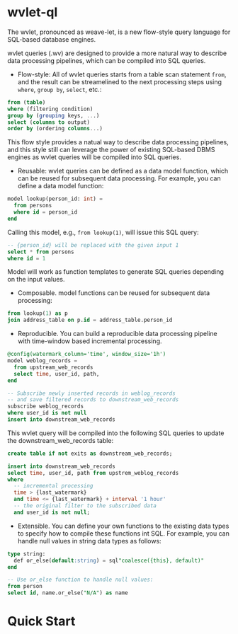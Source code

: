 # wvlet-ql

The wvlet, pronounced as weave-let, is a new flow-style query language for SQL-based database engines. 

wvlet queries (.wv) are designed to provide a more natural way to describe data processing pipelines, which can be compiled into SQL queries.

- Flow-style: All of wvlet queries starts from a table scan statement `from`, and the result can be streamelined to the next processing steps using `where`, `group by`, `select`, etc.:
```sql
from (table)
where (filtering condition)
group by (grouping keys, ...)
select (columns to output)
order by (ordering columns...)
```
This flow style provides a natual way to describe data processing pipelines, and this style still can leverage the power of existing SQL-based DBMS engines as wvlet queries will be compiled into SQL queries.
- Reusable: wvlet queries can be defined as a data model function, which can be reused for subsequent data processing. For example, you can define a data model function:
```sql
model lookup(person_id: int) =
  from persons
  where id = person_id
end
```

Calling this model, e.g., `from lookup(1)`, will issue this SQL query:
```sql
-- {person_id} will be replaced with the given input 1
select * from persons
where id = 1
```
Model will work as function templates to generate SQL queries depending on the input values.

- Composable. model functions can be reused for subsequent data processing:
```sql
from lookup(1) as p
join address_table on p.id = address_table.person_id
```

- Reproducible. You can build a reproducible data processing pipeline with time-window based incremental processing.

```sql
@config(watermark_column='time', window_size='1h')
model weblog_records =
  from upstream_web_records
  select time, user_id, path,
end

-- Subscribe newly inserted records in weblog_records
-- and save filtered records to downstream_web_records
subscribe weblog_records
where user_id is not null
insert into downstream_web_records
```

This wvlet query will be compiled into the following SQL queries to update the downstream_web_records table:
```sql
create table if not exits as downstream_web_records;

insert into downstream_web_records
select time, user_id, path from upstrem_weblog_records
where
  -- incremental processing
  time > {last_watermark}
  and time <= {last_watermark} + interval '1 hour'
  -- the original filter to the subscribed data
  and user_id is not null;
```

- Extensible. You can define your own functions to the existing data types to specify how to compile these functions int SQL. For example, you can handle null values in string data types as follows:

```sql
type string:
  def or_else(default:string) = sql"coalesce({this}, default)"
end

-- Use or_else function to handle null values:
from person
select id, name.or_else("N/A") as name
```

# Quick Start

